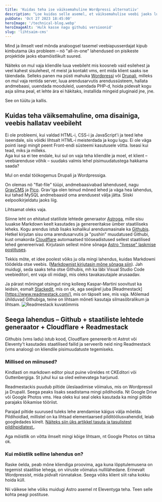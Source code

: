 ```yaml
---
title: 'Kuidas teha ise väiksemahuline Wordpressi alternatiiv'
description: "Loe kuidas selle asemel, et väiksemahulise veebi jaoks luua Worpressi leht, teha staatilise lehe generaatori, git'i ja markdowni tekstiredaktori abil lihtne CMS"
pubDate: 'Oct 27 2023 18:45:00'
heroImage: '/technical-blog.webp'
heroImageAlt: 'Hulk kasse nagu githubi versioonid'
slug: 'lihtsaim-cms'
---
```


Mind ja ilmselt veel mõnda analoogsel tasemel veebiapusserdajat kipub kimbutama üks probleem – nö "all-in-one" lahendused on pisikeste projektide jaoks ebamõistlikult suured.

Näiteks on mul vaja kliendile luua veebileht mis koosneb vaid esilehest ja veel kahest sisulehest, nt meist ja kontakt vms, ent mida klient saaks ise täiendada. Selleks panen ma püsti mahuka [Wordpressi](http://wordpress.org) või [Drupali](http://drupal.org), milleks on mul vaja rentida server, luua arendusarvutis arendussüsteem, hallata andmebaasi, uuendada mooduleid, uuendada PHP-d, hoida pidevalt kogu asja silma peal, et lehte ära ei häkitaks, installida mingeid pluginaid jne, jne.

See on tüütu ja kallis.

## Kuidas teha väiksemahuline, oma disainiga, veebis hallatav veebileht
Ei ole probleemi, kui valdad HTML-i, CSS-i ja JavaScript'i ja teed lehe iseendale, siis võidki lihtsalt HTML-i meisterdada ja kogu lugu. Ei ole väga pointi isegi mingit peent Front-endi süsteemi kasutusele võtta. Iseasi kui tead, miks ja milleks.   
Aga kui sa ei tee endale, kui sul on vaja teha kliendile ja moel, et klient – veebiarenduse võhik – suudaks valmis lehel pisimuudatustega hakkama saada?

Mul on endal töökogemus Drupali ja Wordpressiga.  

On olemas nö "flat-file" tüüpi, andmebaasivabad lahendused, nagu [GravCMS](https://getgrav.org) ja [Pico](https://picocms.org). Grav'iga olen teinud mõned lehed ja väga hea lahendus, kui tahad MySQL andmebaasid oma arendusest välja jätta. Siiski eelpoolkirjeldatu jaoks liig.

Lihtsamat oleks vaja.  

Siinne leht on ehitatud statiliste lehtede generaator [Astroga](https://astro.build/), mille sisu luuakse Markdown keelt kasutades ja genereeritakse ümber staatiliseks leheks. Kogu arendus istub lisaks kohalikul arendusmasinale ka [Githubis](https://github.com/jubejuss/pedakook). Hetkel kirjutan sisu oma arendusarvutis ja "pushin" muudatused Githubi, kust omakorda [Cloudflare](https://www.cloudflare.com) automaatsed tööseadistused sellest staatilised lehed genereerivad. Kirjutasin sellest mõne sõnaga [Astro "livesse" laskmise postituses](https://pedakook.wtf/blog/veebi-livesse-laskmine/).

Tekkis mõte, et idee poolest võiks ju olla mingi lahendus, kuidas Markdowni töödelda otse veebis. ([Markdownist kirjutasin mõne sõnaga siin](https://pedakook.wtf/blog/astro-algsetup/#markdown)). Jah muidugi, seda saaks teha otse Githubis, mh ka läbi Visual Studio Code veebieditori, ent vaja oli midagi, mis oleks tavakasutajale arusaadav.  

Ja pärast mõningat otsingut ning kolleeg Kaspar-Martini soovitust ka leidsin, esmalt [Stackedit](https://stackedit.io/), mis on ok, aga seejärel juba [Readmestack][https://www.readmestack.com/], mis on täpselt see, mis vaja. Mõlemad ühilduvad Githubiga, teine on lihtsam mõneti kasutaja silmasõbralikum ja lihtsam.
![Readmestack kuvatõmmis](/readmestack.jpg)

## Seega lahendus – Github + staatiliste lehtede generaator + Cloudflare + Readmestack
Githubis (vms ladu) istub kood, Cloudflare genereerib nt Astrot või Eleventy't kasutades staatilised failid ja serveerib neid ning Readmestack (vms analoog) on kliendile pisimuudatuste tegemiseks.  
  
### Millised on miinused?
Kindlasti on markdown editor pisut puine võreldes nt CKEditori või Guttenbergiga. St juhul kui sa oled eelnevatega harjunud.

Readmestackis puudub piltide üleslaadimise võimalus, mis on Wordpressil ja Drupalil. Seega peaks lisaks seadistama mingi pildihoidla. Nt Google Drive või Google Photos vms. Hea oleks kui seal oleks kasutada ka mingi piltide parajaks lõikamise tööriist.

Parajad piltide suurused tuleks lehe arendamise käigus välja mõelda. Pildihoidlad, millistel on ka lihtsad elementaarsed pilditöölusvahendid, leiab googledades kiirelt. [Näiteks siin üks artikkel tasuta ja tasulistest pildihpidlatest.](https://expertphotography.com/best-free-image-hosting/).

Aga mõistlik on võtta ilmselt mingi kõige lihtsam, nt Google Photos on täitsa ok.

### Kui mõistlik selline lahendus on?
Raske öelda, peab mõne kliendiga proovima, aga kuna lõpptulemusena on tegemist staatilise lehega, on viiruste võimalus nullilähedane. Erinevalt Wordpressist, mida pidvalt rünnatakse. Seega võiks klient siit raha kokku hoida küll.

Nii väikese lehe võiks muidugi Astro asemel nt Eleventyga teha. Teen selle kohta peagi postituse.


